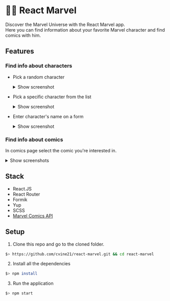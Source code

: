 # :superhero_man: React Marvel

Discover the Marvel Universe with the React Marvel app.\
Here you can find information about your favorite Marvel character and find comics with him.

## Features

### Find info about characters

-   Pick a random character
    <details>
          <summary className="px-3 py-1 rounded-5 text-primary">
            Show screenshot
          </summary>
          <img src="./src/resources/img/screenshots/random-char.png" height="150"/>
    </details>

-   Pick a specific character from the list
    <details>
        <summary className="px-3 py-1 rounded-5 text-primary">
          Show screenshot
        </summary>
        <img src="./src/resources/img/screenshots/char-info.png" height="200"/>
    </details>

-   Enter character's name on a form
    <details>
          <summary className="px-3 py-1 rounded-5 text-primary">
            Show screenshot
          </summary>
          <img src="./src/resources/img/screenshots/char-form.png" height="100"/>
    </details>

### Find info about comics

In comics page select the comic you're interested in.

<details>
      <summary className="px-3 py-1 rounded-5 text-primary">
        Show screenshots
      </summary>
      <img src="./src/resources/img/screenshots/comics.png" height="200"/>
      <img src="./src/resources/img/screenshots/comic-info.png" height="200"/>
</details>

## Stack

-   React.JS
-   React Router
-   Formik
-   Yup
-   SCSS
-   <a href="https://developer.marvel.com/">Marvel Comics API</a>

## Setup

1. Clone this repo and go to the cloned folder.

```sh
$> https://github.com/cvine21/react-marvel.git && cd react-marvel
```

2. Install all the dependencies

```sh
$> npm install
```

3. Run the application

```sh
$> npm start
```
